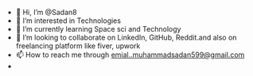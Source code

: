 - 👋 Hi, I’m @Sadan8
- 👀 I’m interested in Technologies
- 🌱 I’m currently learning Space sci and Technology
- 💞️ I’m looking to collaborate on LinkedIn, GitHub, Reddit.and also on freelancing platform like fiver, upwork
- 📫 How to reach me through emial..muhammadsadan599@gmail.com
- 
<!---
Sadan8/Sadan8 is a ✨ special ✨ repository because its `README.md` (this file) appears on your GitHub profile.
You can click the Preview link to take a look at your changes.
--->
